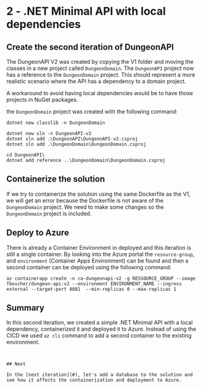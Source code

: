 # 2 - .NET Minimal API with local dependencies

## Create the second iteration of DungeonAPI

The DungeonAPI V2 was created by copying the V1 folder and moving the classes in a new project called `DungeonDomain`. The `DungeonAPI` project now has a reference to the `DungeonDomain` project. This should represent a more realistic scenario where the API has a dependency to a domain project.

A workaround to avoid having local dependencies would be to have those projects in NuGet packages.

the `DungeonDomain` project was created with the following command:

```dotnetcli
dotnet new classlib -n DungeonDomain

dotnet new sln -n DungeonAPI-v2
dotnet sln add .\DungeonAPI\DungeonAPI-v2.csproj
dotnet sln add .\DungeonDomain\DungeonDomain.csproj

cd DungeonAPI\
dotnet add reference ..\DungeonDomain\DungeonDomain.csproj

```

## Containerize the solution

If we try to containerize the solution using the same Dockerfile as the V1, we will get an error because the Dockerfile is not aware of the `DungeonDomain` project. We need to make some changes so the `DungeonDomain` project is included.


## Deploy to Azure

There is already a Container Environment in deployed and this iteration is still a single container. By looking into the Azure portal the `resource-group`, and `environment` (Container Apps Environment) can be found and then a second container can be deployed using the following command: 

```azcli
az containerapp create -n ca-dungeonapi-v2 -g RESSOURCE_GROUP --image fboucher/dungeon-api:v2 --environment ENVIRONMENT_NAME --ingress external --target-port 8081  --min-replicas 0 --max-replicas 1
```

## Summary

In this second iteration, we created a simple .NET Minimal API with a local dependency, containerized it and deployed it to Azure. Instead of using the CICD we used `az cli` command to add a second container to the existing environment.

```azcli


## Next

In the [next iteration](#), let's add a database to the solution and see how it affects the containerization and deployment to Azure.